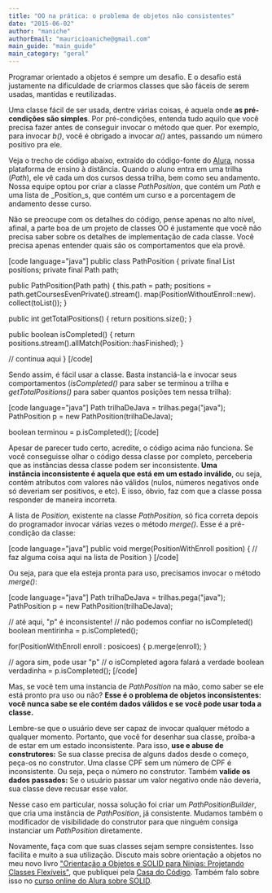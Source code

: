 ```yaml
---
title: "OO na prática: o problema de objetos não consistentes"
date: "2015-06-02"
author: "maniche"
authorEmail: "mauricioaniche@gmail.com"
main_guide: "main_guide"
main_category: "geral"
---
```


Programar orientado a objetos é sempre um desafio. E o desafio está justamente na dificuldade de criarmos classes que são fáceis de serem usadas, mantidas e reutilizadas.

Uma classe fácil de ser usada, dentre várias coisas, é aquela onde **as pré-condições são simples**. Por pré-condições, entenda tudo aquilo que você precisa fazer antes de conseguir invocar o método que quer. Por exemplo, para invocar _b()_, você é obrigado a invocar _a()_ antes, passando um número positivo pra ele.

Veja o trecho de código abaixo, extraído do código-fonte do [Alura](http://www.alura.com.br), nossa plataforma de ensino à distância. Quando o aluno entra em uma trilha (_Path_), ele vê cada um dos cursos dessa trilha, bem como seu andamento. Nossa equipe optou por criar a classe _PathPosition_, que contém um _Path_ e uma lista de _Position_s, que contém um curso e a porcentagem de andamento desse curso.

Não se preocupe com os detalhes do código, pense apenas no alto nível, afinal, a parte boa de um projeto de classes OO é justamente que você não precisa saber sobre os detalhes de implementação de cada classe. Você precisa apenas entender quais são os comportamentos que ela provê.

\[code language="java"\] public class PathPosition { private final List<Position> positions; private final Path path;

public PathPosition(Path path) { this.path = path; positions = path.getCoursesEvenPrivate().stream(). map(PositionWithoutEnroll::new). collect(toList()); }

public int getTotalPositions() { return positions.size(); }

public boolean isCompleted() { return positions.stream().allMatch(Position::hasFinished); }

// continua aqui } \[/code\]

Sendo assim, é fácil usar a classe. Basta instanciá-la e invocar seus comportamentos (_isCompleted()_ para saber se terminou a trilha e _getTotalPositions()_ para saber quantos posições tem nessa trilha):

\[code language="java"\] Path trilhaDeJava = trilhas.pega("java"); PathPosition p = new PathPosition(trilhaDeJava);

boolean terminou = p.isCompleted(); \[/code\]

Apesar de parecer tudo certo, acredite, o código acima não funciona. Se você conseguisse olhar o código dessa classe por completo, perceberia que as instâncias dessa classe podem ser inconsistente. **Uma instância inconsistente é aquela que está em um estado inválido**, ou seja, contém atributos com valores não válidos (nulos, números negativos onde só deveriam ser positivos, e etc). E isso, óbvio, faz com que a classe possa responder de maneira incorreta.

A lista de _Position,_ existente na classe _PathPosition,_ só fica correta depois do programador invocar várias vezes o método _merge()_. Esse é a pré-condição da classe:

\[code language="java"\] public void merge(PositionWithEnroll position) { // faz alguma coisa aqui na lista de Position } \[/code\]

Ou seja, para que ela esteja pronta para uso, precisamos invocar o método _merge()_:

\[code language="java"\] Path trilhaDeJava = trilhas.pega("java"); PathPosition p = new PathPosition(trilhaDeJava);

// até aqui, "p" é inconsistente! // não podemos confiar no isCompleted() boolean mentirinha = p.isCompleted();

for(PositionWithEnroll enroll : posicoes) { p.merge(enroll); }

// agora sim, pode usar "p" // o isCompleted agora falará a verdade boolean verdadinha = p.isCompleted(); \[/code\]

Mas, se você tem uma instancia de _PathPosition_ na mão, como saber se ele está pronto pra uso ou não? **Esse é o problema de objetos inconsistentes: você nunca sabe se ele contém dados válidos e se você pode usar toda a classe.**

Lembre-se que o usuário deve ser capaz de invocar qualquer método a qualquer momento. Portanto, que você for desenhar sua classe, proíba-a de estar em um estado inconsistente. Para isso, **use e abuse de construtores:** Se sua classe precisa de alguns dados desde o começo, peça-os no construtor. Uma classe CPF sem um número de CPF é inconsistente. Ou seja, peça o número no construtor. Também **valide os dados passados:** Se o usuário passar um valor negativo onde não deveria, sua classe deve recusar esse valor.

Nesse caso em particular, nossa solução foi criar um _PathPositionBuilder_, que cria uma instância de _PathPosition_, já consistente. Mudamos também o modificador de visibilidade do construtor para que ninguém consiga instanciar um _PathPosition_ diretamente.

Novamente, faça com que suas classes sejam sempre consistentes. Isso facilita e muito a sua utilização. Discuto mais sobre orientação a objetos no meu novo livro ["Orientação a Objetos e SOLID para Ninjas: Projetando Classes Flexíveis"](http://www.casadocodigo.com.br/products/livro-oo-solid), que publiquei pela [Casa do Código](http://www.casadocodigo.com.br). Também falo sobre isso no [curso online do Alura sobre SOLID](https://www.alura.com.br/cursos-online-java-avancado#orientacao-a-objetos-avancada-e-principios-solid).
